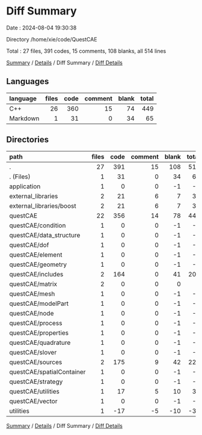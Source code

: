 # Diff Summary

Date : 2024-08-04 19:30:38

Directory /home/xie/code/QuestCAE

Total : 27 files,  391 codes, 15 comments, 108 blanks, all 514 lines

[Summary](results.md) / [Details](details.md) / Diff Summary / [Diff Details](diff-details.md)

## Languages
| language | files | code | comment | blank | total |
| :--- | ---: | ---: | ---: | ---: | ---: |
| C++ | 26 | 360 | 15 | 74 | 449 |
| Markdown | 1 | 31 | 0 | 34 | 65 |

## Directories
| path | files | code | comment | blank | total |
| :--- | ---: | ---: | ---: | ---: | ---: |
| . | 27 | 391 | 15 | 108 | 514 |
| . (Files) | 1 | 31 | 0 | 34 | 65 |
| application | 1 | 0 | 0 | -1 | -1 |
| external_libraries | 2 | 21 | 6 | 7 | 34 |
| external_libraries/boost | 2 | 21 | 6 | 7 | 34 |
| questCAE | 22 | 356 | 14 | 78 | 448 |
| questCAE/condition | 1 | 0 | 0 | -1 | -1 |
| questCAE/data_structure | 1 | 0 | 0 | -1 | -1 |
| questCAE/dof | 1 | 0 | 0 | -1 | -1 |
| questCAE/element | 1 | 0 | 0 | -1 | -1 |
| questCAE/geometry | 1 | 0 | 0 | -1 | -1 |
| questCAE/includes | 2 | 164 | 0 | 41 | 205 |
| questCAE/matrix | 2 | 0 | 0 | 0 | 0 |
| questCAE/mesh | 1 | 0 | 0 | -1 | -1 |
| questCAE/modelPart | 1 | 0 | 0 | -1 | -1 |
| questCAE/node | 1 | 0 | 0 | -1 | -1 |
| questCAE/process | 1 | 0 | 0 | -1 | -1 |
| questCAE/properties | 1 | 0 | 0 | -1 | -1 |
| questCAE/quadrature | 1 | 0 | 0 | -1 | -1 |
| questCAE/slover | 1 | 0 | 0 | -1 | -1 |
| questCAE/sources | 2 | 175 | 9 | 42 | 226 |
| questCAE/spatialContainer | 1 | 0 | 0 | -1 | -1 |
| questCAE/strategy | 1 | 0 | 0 | -1 | -1 |
| questCAE/utilities | 1 | 17 | 5 | 10 | 32 |
| questCAE/vector | 1 | 0 | 0 | -1 | -1 |
| utilities | 1 | -17 | -5 | -10 | -32 |

[Summary](results.md) / [Details](details.md) / Diff Summary / [Diff Details](diff-details.md)